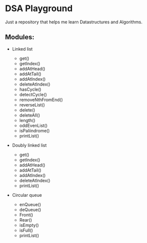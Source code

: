 # DSA Playground

Just a repository that helps me learn Datastructures and Algorithms.

## Modules:

- Linked list
  - get()
  - getIndex()
  - addAtHead()
  - addAtTail()
  - addAtIndex()
  - deleteAtIndex()
  - hasCycle()
  - detectCycle()
  - removeNthFromEnd()
  - reverseList()
  - delete()
  - deleteAll()
  - length()
  - oddEvenList()
  - isPaliindrome()
  - printList()


- Doubly linked list
  - get()
  - getIndex()
  - addAtHead()
  - addAtTail()
  - addAtIndex()
  - deleteAtIndex()
  - printList()


- Circular queue
  - enQueue()
  - deQueue()
  - Front()
  - Rear()
  - isEmpty()
  - isFull()
  - printList()